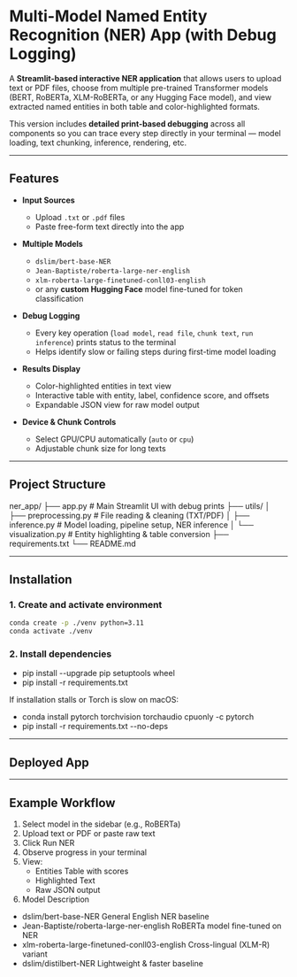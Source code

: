 # Multi-Model Named Entity Recognition (NER) App (with Debug Logging)

A **Streamlit-based interactive NER application** that allows users to upload text or PDF files, choose from multiple pre-trained Transformer models (BERT, RoBERTa, XLM-RoBERTa, or any Hugging Face model), and view extracted named entities in both table and color-highlighted formats.

This version includes **detailed print-based debugging** across all components so you can trace every step directly in your terminal — model loading, text chunking, inference, rendering, etc.

---

## Features

- **Input Sources**
  - Upload `.txt` or `.pdf` files  
  - Paste free-form text directly into the app

- **Multiple Models**
  - `dslim/bert-base-NER`
  - `Jean-Baptiste/roberta-large-ner-english`
  - `xlm-roberta-large-finetuned-conll03-english`
  - or any **custom Hugging Face** model fine-tuned for token classification

- **Debug Logging**
  - Every key operation (`load model`, `read file`, `chunk text`, `run inference`) prints status to the terminal
  - Helps identify slow or failing steps during first-time model loading

- **Results Display**
  - Color-highlighted entities in text view  
  - Interactive table with entity, label, confidence score, and offsets  
  - Expandable JSON view for raw model output

- **Device & Chunk Controls**
  - Select GPU/CPU automatically (`auto` or `cpu`)
  - Adjustable chunk size for long texts

---

## Project Structure

ner_app/
├── app.py # Main Streamlit UI with debug prints
├── utils/
│ ├── preprocessing.py # File reading & cleaning (TXT/PDF)
│ ├── inference.py # Model loading, pipeline setup, NER inference
│ └── visualization.py # Entity highlighting & table conversion
├── requirements.txt
└── README.md


---

## Installation

### 1. Create and activate environment
```bash
conda create -p ./venv python=3.11
conda activate ./venv
```

### 2. Install dependencies

- pip install --upgrade pip setuptools wheel
- pip install -r requirements.txt

If installation stalls or Torch is slow on macOS:

- conda install pytorch torchvision torchaudio cpuonly -c pytorch
- pip install -r requirements.txt --no-deps

---
  
## Deployed App

---
## Example Workflow
1. Select model in the sidebar (e.g., RoBERTa)
2. Upload text or PDF or paste raw text
3. Click Run NER
4. Observe progress in your terminal
5. View:
   - Entities Table with scores
   - Highlighted Text
   - Raw JSON output
6. Model	Description
- dslim/bert-base-NER	General English NER baseline
- Jean-Baptiste/roberta-large-ner-english	RoBERTa model fine-tuned on NER
- xlm-roberta-large-finetuned-conll03-english	Cross-lingual (XLM-R) variant
- dslim/distilbert-NER	Lightweight & faster baseline

